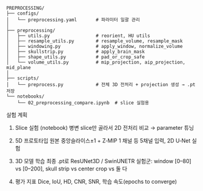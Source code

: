 ```
PREPROCESSING/
├── configs/
│   └── preprocessing.yaml       # 파라미터 일괄 관리
│
├── preprocessing/
│   ├── utils.py                 # reorient, HU utils
│   ├── resample_utils.py        # resample_volume, resample_mask
│   ├── windowing.py             # apply_window, normalize_volume
│   ├── skullstrip.py            # apply_brain_mask
│   ├── shape_utils.py           # pad_or_crop_safe
│   └── volume_utils.py          # mip_projection, aip_projection, mid_plane
│
├── scripts/
│   └── preprocess.py            # 전체 3D 전처리 + projection 생성 → .pt 저장
└── notebooks/
    └── 02_preprocessing_compare.ipynb  # slice 실험용
```
실험 계획
1. Slice 실험 (notebook)
병변 slice만 골라서 2D 전처리 비교 → parameter 튜닝

2. 5D 프로토타입
원본 중앙슬라이스±1 + Z‑MIP 1 채널 등 5채널 입력, 2D U‑Net 실험

3. 3D 모델 학습
최종 .pt로 ResUNet3D / SwinUNETR
실험군: window [0–80] vs [0–200], skull strip vs center crop vs 둘 다

4. 평가 지표
Dice, IoU, HD, CNR, SNR, 학습 속도(epochs to converge)
